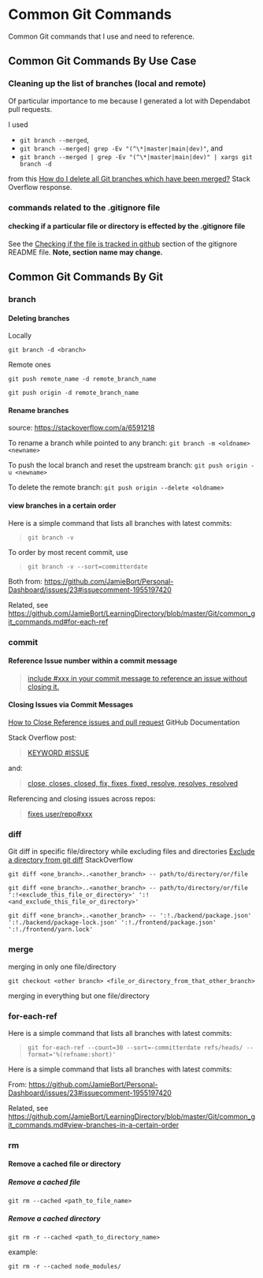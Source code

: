 # Common Git Commands

Common Git commands that I use and need to reference.

## Common Git Commands By Use Case

### Cleaning up the list of branches (local and remote)

Of particular importance to me because I generated a lot with Dependabot pull requests.

I used

- `git branch --merged`,
- `git branch --merged| grep -Ev "(^\*|master|main|dev)"`, and
- `git branch --merged | grep -Ev "(^\*|master|main|dev)" | xargs git branch -d`

from this [How do I delete all Git branches which have been merged?](https://stackoverflow.com/a/6127884) Stack Overflow response.

### commands related to the .gitignore file

#### checking if a particular file or directory is effected by the .gitignore file

See the [Checking if the file is tracked in github](https://github.com/JamieBort/LearningDirectory/blob/master/Git/gitignore/README.md#checking-if-the-file-is-tracked-in-github) section of the gitignore README file.
**Note, section name may change.**

## Common Git Commands By Git <command>

### branch

#### Deleting branches

Locally

`git branch -d <branch>`

Remote ones

`git push remote_name -d remote_branch_name`

`git push origin -d remote_branch_name`

#### Rename branches

source: https://stackoverflow.com/a/6591218

To rename a branch while pointed to any branch:
`git branch -m <oldname> <newname>`

To push the local branch and reset the upstream branch:
`git push origin -u <newname>`

To delete the remote branch:
`git push origin --delete <oldname>`

#### view branches in a certain order

Here is a simple command that lists all branches with latest commits:

> `git branch -v`

To order by most recent commit, use

> `git branch -v --sort=committerdate`

Both from: https://github.com/JamieBort/Personal-Dashboard/issues/23#issuecomment-1955197420

Related, see https://github.com/JamieBort/LearningDirectory/blob/master/Git/common_git_commands.md#for-each-ref

### commit

#### Reference Issue number within a commit message

> [include #xxx in your commit message to reference an issue without closing it.](https://stackoverflow.com/a/6742691)

#### Closing Issues via Commit Messages

[How to Close Reference issues and pull request](https://github.com/gitbucket/gitbucket/wiki/How-to-Close-Reference-issues-and-pull-request) GitHub Documentation

Stack Overflow post:

> [KEYWORD #ISSUE](https://stackoverflow.com/a/60027286)

and:

> [close, closes, closed, fix, fixes, fixed, resolve, resolves, resolved](https://stackoverflow.com/a/60027286)

Referencing and closing issues across repos:

> [fixes user/repo#xxx](https://stackoverflow.com/a/6742691)

### diff

Git diff in specific file/directory while excluding files and directories
[Exclude a directory from git diff](https://stackoverflow.com/questions/4380945/exclude-a-directory-from-git-diff) StackOverflow

`git diff <one_branch>..<another_branch> -- path/to/directory/or/file`

`git diff <one_branch>..<another_branch> -- path/to/directory/or/file ':!<exclude_this_file_or_directory>' ':!<and_exclude_this_file_or_directory>'`

`git diff <one_branch>..<another_branch> -- ':!./backend/package.json' ':!./backend/package-lock.json' ':!./frontend/package.json' ':!./frontend/yarn.lock'`

### merge

merging in only one file/directory

`git checkout <other branch> <file_or_directory_from_that_other_branch>`

merging in everything but one file/directory

### for-each-ref

Here is a simple command that lists all branches with latest commits:

> `git for-each-ref --count=30 --sort=-committerdate refs/heads/ --format='%(refname:short)'`

Here is a simple command that lists all branches with latest commits:

From: https://github.com/JamieBort/Personal-Dashboard/issues/23#issuecomment-1955197420

Related, see https://github.com/JamieBort/LearningDirectory/blob/master/Git/common_git_commands.md#view-branches-in-a-certain-order

### rm

#### Remove a cached file or directory

##### Remove a cached file

`git rm --cached <path_to_file_name>`

##### Remove a cached directory

`git rm -r --cached <path_to_directory_name>`

example:

`git rm -r --cached node_modules/`
